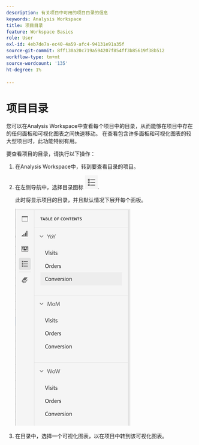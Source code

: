 ```yaml
---
description: 有关项目中可用的项目目录的信息
keywords: Analysis Workspace
title: 项目目录
feature: Workspace Basics
role: User
exl-id: 4eb7de7a-ec40-4a59-afc4-94131e91a35f
source-git-commit: 8ff130a20c719a594207f854ff3b85619f38b512
workflow-type: tm+mt
source-wordcount: '135'
ht-degree: 1%

---
```


# 项目目录

您可以在Analysis Workspace中查看每个项目中的目录，从而能够在项目中存在的任何面板和可视化图表之间快速移动。 在查看包含许多面板和可视化图表的较大型项目时，此功能特别有用。

要查看项目的目录，请执行以下操作：

1. 在Analysis Workspace中，转到要查看目录的项目。

1. 在左侧导航中，选择目录图标 ![目录图标](assets/toc-icon.png).

   此时将显示项目的目录，并且默认情况下展开每个面板。

   ![项目目录已展开](assets/project-toc-expanded.png)

1. 在目录中，选择一个可视化图表，以在项目中转到该可视化图表。
